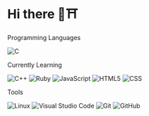<!--
**Inarizakura/Inarizakura** is a ✨ _special_ ✨ repository because its `README.md` (this file) appears on your GitHub profile.

Here are some ideas to get you started:

- 🔭 I’m currently working on ...
- 🌱 I’m currently learning ...
- 👯 I’m looking to collaborate on ...
- 🤔 I’m looking for help with ...
- 💬 Ask me about ...
- 📫 How to reach me: ...
- 😄 Pronouns: ...
- ⚡ Fun fact: ...

BADGES FROM: https://shields.io/badges/static-badge
SVG ICONS FROM: https://simpleicons.org/

![Ruby on Rails](https://img.shields.io/badge/Ruby%20on%20Rails-Ruby%20on%20Rails?style=flat&logo=rubyonrails&logoColor=%23D30001&logoSize=auto&labelColor=%23F5EEEB&color=%23F5EEEB)
![Python](https://img.shields.io/badge/Python-Python?style=flat&logo=python&logoColor=%233776AB&logoSize=auto&labelColor=FFD43B&color=FFD43B)
![PostgreSQL](https://img.shields.io/badge/PostgreSQL-PostgreSQL?style=flat&logo=postgresql&logoColor=%234169E1&logoSize=auto&labelColor=F5EEEB&color=F5EEEB)

![CMake](https://img.shields.io/badge/CMake-CMake?style=flat&logo=cmake&logoColor=%23064F8C&logoSize=auto&labelColor=FFF&color=FFF)
![Unreal Engine](https://img.shields.io/badge/Unreal%20Engine-Unreal%20Engine?style=flat&logo=unrealengine&logoColor=%230E1128&logoSize=auto&labelColor=F5EEEB&color=F5EEEB)
![Jenkins](https://img.shields.io/badge/Jenkins-Jenkins?style=flat&logo=jenkins&logoColor=%23D24939&logoSize=auto&labelColor=FFF&color=FFF)
![Perforce](https://img.shields.io/badge/Perforce-Perforce?style=flat&logo=perforce&logoColor=%23404040&logoSize=auto&labelColor=FFF&color=FFF)
![Blender](https://img.shields.io/badge/Blender-Blender?style=flat&logo=blender&logoColor=%23E87D0D&logoSize=auto&labelColor=FFF&color=FFF)

![Leetcode](https://img.shields.io/badge/LeetCode-LeetCode?style=flat&logo=leetcode&logoColor=%23FFA116&labelColor=000&color=000) https://leetcode.com/u/Inarizakura/
![HackerRank](https://img.shields.io/badge/HackerRank-HackerRank?style=flat&logo=hackerrank&logoColor=%2300EA64&labelColor=000&color=000) https://www.hackerrank.com/profile/Inarizakura
-->

# Hi there 🦊⛩

Programming Languages

![C](https://img.shields.io/badge/C-C?logo=c&logoColor=%23A8B9CC&logoSize=auto&labelColor=%231497F7&color=%231497F7)

Currently Learning

![C++](https://img.shields.io/badge/C%2B%2B-C%2B%2B?style=flat&logo=cplusplus&logoColor=%2300599C&logoSize=auto&labelColor=%23659AD2&color=%23659AD2)
![Ruby](https://img.shields.io/badge/Ruby-Ruby?style=flat&logo=ruby&logoColor=%23CC342D&logoSize=auto&labelColor=%23F5EEEB&color=%23F5EEEB)
![JavaScript](https://img.shields.io/badge/JavaScript-JavaScript?style=flat&logo=javascript&logoColor=%23F7DF1E&logoSize=auto&labelColor=%23FF7800&color=%23FF7800)
![HTML5](https://img.shields.io/badge/HTML-HTML?style=flat&logo=html5&logoColor=%23E34F26&logoSize=auto&labelColor=%2384BEF5&color=%2384BEF5)
![CSS](https://img.shields.io/badge/CSS-CSS?style=flat&logo=css&logoColor=%23663399&logoSize=auto&labelColor=%23F3EFB5&color=%23F3EFB5)


Tools

![Linux](https://img.shields.io/badge/Linux-Linux?style=flat&logo=linux&logoColor=%23FCC624&logoSize=auto&labelColor=000&color=000)
![Visual Studio Code](https://img.shields.io/badge/Visual%20Studio%20Code-Visual%20Studio%20Code?style=flat&logoColor=%23181717&logoSize=auto&labelColor=0078D7&color=0078D7)
![Git](https://img.shields.io/badge/Git-Git?style=flat&logo=git&logoColor=%23F05032&logoSize=auto&labelColor=FFF&color=FFF)
![GitHub](https://img.shields.io/badge/GitHub-GitHub?style=flat&logo=github&logoColor=%23181717&logoSize=auto&labelColor=FFF&color=FFF)




